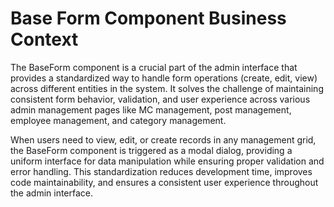 # Base Form Component Business Context

The BaseForm component is a crucial part of the admin interface that provides a standardized way to handle form operations (create, edit, view) across different entities in the system. It solves the challenge of maintaining consistent form behavior, validation, and user experience across various admin management pages like MC management, post management, employee management, and category management.

When users need to view, edit, or create records in any management grid, the BaseForm component is triggered as a modal dialog, providing a uniform interface for data manipulation while ensuring proper validation and error handling. This standardization reduces development time, improves code maintainability, and ensures a consistent user experience throughout the admin interface.
